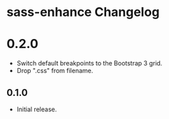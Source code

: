 # sass-enhance Changelog

# 0.2.0

- Switch default breakpoints to the Bootstrap 3 grid.
- Drop ".css" from filename.

## 0.1.0

- Initial release.
